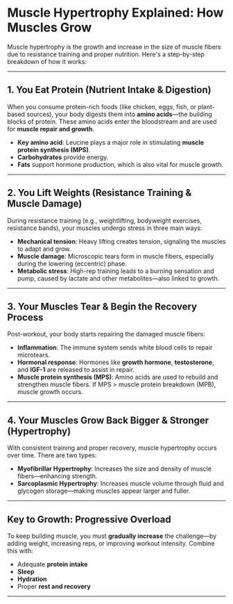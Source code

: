 # Muscle Hypertrophy Explained: How Muscles Grow

Muscle hypertrophy is the growth and increase in the size of muscle fibers due to resistance training and proper nutrition. Here's a step-by-step breakdown of how it works:

---

## 1. You Eat Protein (Nutrient Intake & Digestion)

When you consume protein-rich foods (like chicken, eggs, fish, or plant-based sources), your body digests them into **amino acids**—the building blocks of protein. These amino acids enter the bloodstream and are used for **muscle repair and growth**.

- **Key amino acid**: Leucine plays a major role in stimulating **muscle protein synthesis (MPS)**.
- **Carbohydrates** provide energy.
- **Fats** support hormone production, which is also vital for muscle growth.

---

## 2. You Lift Weights (Resistance Training & Muscle Damage)

During resistance training (e.g., weightlifting, bodyweight exercises, resistance bands), your muscles undergo stress in three main ways:

- **Mechanical tension**: Heavy lifting creates tension, signaling the muscles to adapt and grow.
- **Muscle damage**: Microscopic tears form in muscle fibers, especially during the lowering (eccentric) phase.
- **Metabolic stress**: High-rep training leads to a burning sensation and pump, caused by lactate and other metabolites—also linked to growth.

---

## 3. Your Muscles Tear & Begin the Recovery Process

Post-workout, your body starts repairing the damaged muscle fibers:

- **Inflammation**: The immune system sends white blood cells to repair microtears.
- **Hormonal response**: Hormones like **growth hormone**, **testosterone**, and **IGF-1** are released to assist in repair.
- **Muscle protein synthesis (MPS)**: Amino acids are used to rebuild and strengthen muscle fibers. If MPS > muscle protein breakdown (MPB), muscle growth occurs.

---

## 4. Your Muscles Grow Back Bigger & Stronger (Hypertrophy)

With consistent training and proper recovery, muscle hypertrophy occurs over time. There are two types:

- **Myofibrillar Hypertrophy**: Increases the size and density of muscle fibers—enhancing strength.
- **Sarcoplasmic Hypertrophy**: Increases muscle volume through fluid and glycogen storage—making muscles appear larger and fuller.

---

## Key to Growth: Progressive Overload

To keep building muscle, you must **gradually increase** the challenge—by adding weight, increasing reps, or improving workout intensity. Combine this with:

- Adequate **protein intake**
- **Sleep**
- **Hydration**
- Proper **rest and recovery**

---


